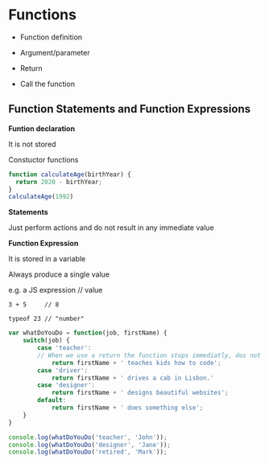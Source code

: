 # Functions

- Function definition 

- Argument/parameter

- Return 

- Call the function

## Function Statements and Function Expressions

**Funtion declaration**

It is not stored

Constuctor functions


```js
function calculateAge(birthYear) {
  return 2020 - birthYear;
}
calculateAge(1992)
```

**Statements**

Just perform actions and do not result in any immediate value

**Function Expression**

It is stored in a variable

Always produce a single value

e.g. a JS expression // value

    3 + 5     // 8 

    typeof 23 // "number" 


```js
var whatDoYouDo = function(job, firstName) {
    switch(job) {
        case 'teacher':
        // When we use a return the function stops immediatly, dos not continue evaluating the other cases
            return firstName + ' teaches kids how to code';
        case 'driver':
            return firstName + ' drives a cab in Lisbon.'
        case 'designer':
            return firstName + ' designs beautiful websites';
        default:
            return firstName + ' does something else';
    }
}

console.log(whatDoYouDo('teacher', 'John'));
console.log(whatDoYouDo('designer', 'Jane'));
console.log(whatDoYouDo('retired', 'Mark'));
```

